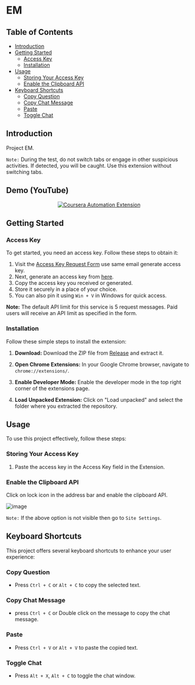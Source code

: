 # EM

## Table of Contents

- [Introduction](#introduction)
- [Getting Started](#getting-started)
  - [Access Key](#access-key)
  - [Installation](#installation)
- [Usage](#usage)
  - [Storing Your Access Key](#storing-your-access-key)
  - [Enable the Clipboard API](#enable-the-clipboard-api)
- [Keyboard Shortcuts](#keyboard-shortcuts)
  - [Copy Question](#copy-question)
  - [Copy Chat Message](#copy-chat-message)
  - [Paste](#paste)
  - [Toggle Chat](#toggle-chat)

## Introduction

Project EM.

`Note:` During the test, do not switch tabs or engage in other suspicious activities. If detected, you will be caught. Use this extension without switching tabs.

## Demo (YouTube)

<div align="center">
  <a href="https://youtu.be/jKkWUVLRLnE"><img src="https://i.ytimg.com/vi/jKkWUVLRLnE/hqdefault.jpg" alt="Coursera Automation Extension"></a>
</div>

## Getting Started

### Access Key

To get started, you need an access key. Follow these steps to obtain it:

1. Visit the [Access Key Request Form](https://forms.gle/Z2ebrseMRdNW1nAD7) use same email generate access key.
2. Next, generate an access key from [here](https://google-palm-ai.vercel.app/generate_access_key).
3. Copy the access key you received or generated.
4. Store it securely in a place of your choice.
5. You can also pin it using `Win + V` in Windows for quick access.

**Note:** The default API limit for this service is 5 request messages. Paid users will receive an API limit as specified in the form.

### Installation

Follow these simple steps to install the extension:

1. **Download:** Download the ZIP file from [Release](https://github.com/sauravhathi/em/releases) and extract it.

2. **Open Chrome Extensions:** In your Google Chrome browser, navigate to `chrome://extensions/`.

3. **Enable Developer Mode:** Enable the developer mode in the top right corner of the extensions page.

4. **Load Unpacked Extension:** Click on "Load unpacked" and select the folder where you extracted the repository.

## Usage

To use this project effectively, follow these steps:

### Storing Your Access Key

1. Paste the access key in the Access Key field in the Extension.

### Enable the Clipboard API

Click on lock icon in the address bar and enable the clipboard API.

![image](https://github.com/sauravhathi/em/assets/61316762/ecc93024-eb7d-4359-920f-1975c282ed47)

`Note:` If the above option is not visible then go to `Site Settings`.

## Keyboard Shortcuts

This project offers several keyboard shortcuts to enhance your user experience:

### Copy Question

- Press `Ctrl + C` or `Alt + C` to copy the selected text.

### Copy Chat Message

- press `Ctrl + C` or Double click on the message to copy the chat message.

### Paste

- Press `Ctrl + V` or `Alt + V` to paste the copied text.

### Toggle Chat

- Press `Alt + X`, `Alt + C` to toggle the chat window.
